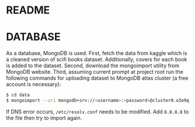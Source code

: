 # README 



# DATABASE

As a database, MongoDB is used. First, fetch the data from kaggle which is a cleaned version of scifi books dataset. Additionally, covers for each book is added to the dataset. Second, download the mongoimport utility from MongoDB website. Third, assuming current prompt at project root run the following commands for uploading dataset to MongoDB atlas cluster (a free account is necessary):

```bash
$ cd data
$ mongoimport --uri mongodb+srv://<username>:<password>@cluster0.o3o9q.mongodb.net/<databasename> --collection BOOKS --type csv --headerline --file scifi_with_cover.csv
```

If DNS error occurs, `/etc/resolv.conf` needs to be modified. Add `8.8.8.8` to the file then try to import again.


